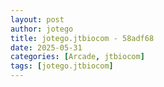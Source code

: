 ```yaml
---
layout: post
author: jotego
title: jotego.jtbiocom - 58adf68
date: 2025-05-31
categories: [Arcade, jtbiocom]
tags: [jotego.jtbiocom]
---
```


